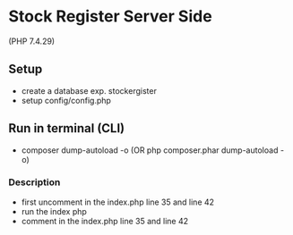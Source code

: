 # Stock Register Server Side
(PHP 7.4.29)

## Setup
- create a database exp. stockergister
- setup config/config.php

## Run in terminal (CLI)
- composer dump-autoload -o (OR php composer.phar dump-autoload -o)

### Description
- first uncomment in the index.php line 35 and line 42
- run the index php
- comment in the index.php line 35 and line 42
